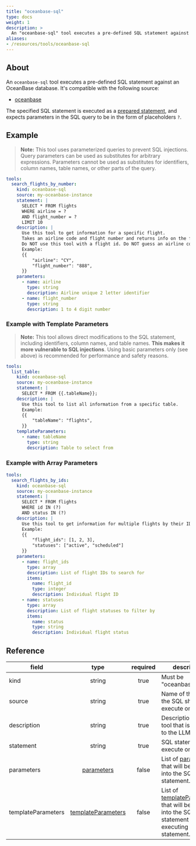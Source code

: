 ```yaml
---
title: "oceanbase-sql"
type: docs
weight: 1
description: > 
  An "oceanbase-sql" tool executes a pre-defined SQL statement against an OceanBase database.
aliases:
- /resources/tools/oceanbase-sql
---
```


## About

An `oceanbase-sql` tool executes a pre-defined SQL statement against an
OceanBase database. It's compatible with the following source:

- [oceanbase](../../sources/oceanbase.md)

The specified SQL statement is executed as a [prepared
statement][mysql-prepare], and expects parameters in the SQL query to be in the
form of placeholders `?`.

[mysql-prepare]: https://dev.mysql.com/doc/refman/8.4/en/sql-prepared-statements.html

## Example

> **Note:** This tool uses parameterized queries to prevent SQL injections.
> Query parameters can be used as substitutes for arbitrary expressions.
> Parameters cannot be used as substitutes for identifiers, column names, table
> names, or other parts of the query.

```yaml
tools:
  search_flights_by_number:
    kind: oceanbase-sql
    source: my-oceanbase-instance
    statement: |
      SELECT * FROM flights
      WHERE airline = ?
      AND flight_number = ?
      LIMIT 10
    description: |
      Use this tool to get information for a specific flight.
      Takes an airline code and flight number and returns info on the flight.
      Do NOT use this tool with a flight id. Do NOT guess an airline code or flight number.
      Example:
      {{
          "airline": "CY",
          "flight_number": "888",
      }}
    parameters:
      - name: airline
        type: string
        description: Airline unique 2 letter identifier
      - name: flight_number
        type: string
        description: 1 to 4 digit number
```

### Example with Template Parameters

> **Note:** This tool allows direct modifications to the SQL statement,
> including identifiers, column names, and table names. **This makes it more
> vulnerable to SQL injections**. Using basic parameters only (see above) is
> recommended for performance and safety reasons.

```yaml
tools:
  list_table:
    kind: oceanbase-sql
    source: my-oceanbase-instance
    statement: |
      SELECT * FROM {{.tableName}};
    description: |
      Use this tool to list all information from a specific table.
      Example:
      {{
          "tableName": "flights",
      }}
    templateParameters:
      - name: tableName
        type: string
        description: Table to select from
```

### Example with Array Parameters

```yaml
tools:
  search_flights_by_ids:
    kind: oceanbase-sql
    source: my-oceanbase-instance
    statement: |
      SELECT * FROM flights
      WHERE id IN (?)
      AND status IN (?)
    description: |
      Use this tool to get information for multiple flights by their IDs and statuses.
      Example:
      {{
          "flight_ids": [1, 2, 3],
          "statuses": ["active", "scheduled"]
      }}
    parameters:
      - name: flight_ids
        type: array
        description: List of flight IDs to search for
        items:
          name: flight_id
          type: integer
          description: Individual flight ID
      - name: statuses
        type: array
        description: List of flight statuses to filter by
        items:
          name: status
          type: string
          description: Individual flight status
```

## Reference

| **field**          |                     **type**                     | **required** | **description**                                                                                                                            |
|--------------------|:------------------------------------------------:|:------------:|--------------------------------------------------------------------------------------------------------------------------------------------|
| kind               |                      string                      |     true     | Must be "oceanbase-sql".                                                                                                                   |
| source             |                      string                      |     true     | Name of the source the SQL should execute on.                                                                                              |
| description        |                      string                      |     true     | Description of the tool that is passed to the LLM.                                                                                         |
| statement          |                      string                      |     true     | SQL statement to execute on.                                                                                                               |
| parameters         |    [parameters](..#specifying-parameters)    |    false     | List of [parameters](..#specifying-parameters) that will be inserted into the SQL statement.                                           |
| templateParameters | [templateParameters](..#template-parameters) |    false     | List of [templateParameters](..#template-parameters) that will be inserted into the SQL statement before executing prepared statement. |
